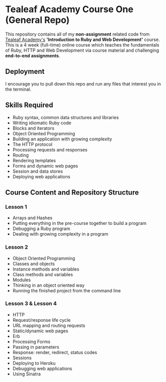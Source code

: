 # Tealeaf Academy Course One (General Repo)

This repository contains all of my **non-assignment** related code from [Tealeaf Academy's](http://www.gotealeaf.com) **'Introduction to Ruby and Web Development'** course. This is a 4 week (full-time) online course which teaches the fundamentals of Ruby, HTTP and Web Development via course material and challenging **end-to-end assignments**.

## Deployment

I encourage you to pull down this repo and run any files that interest you in the terminal.

## Skills Required

- Ruby syntax, common data structures and libraries
- Writing idiomatic Ruby code
- Blocks and iterators
- Object Oriented Programming
- Building an application with growing complexity
- The HTTP protocol
- Processing requests and responses
- Routing
- Rendering templates
- Forms and dynamic web pages
- Session and data stores
- Deploying web applications

## Course Content and Repository Structure

### Lesson 1

- Arrays and Hashes
- Putting everything in the pre-course together to build a program
- Debugging a Ruby program
- Dealing with growing complexity in a program

### Lesson 2

- Object Oriented Programming
- Classes and objects
- Instance methods and variables
- Class methods and variables
- Modules
- Thinking in an object oriented way
- Running the finished project from the command line

### Lesson 3 & Lesson 4

- HTTP
- Request/response life cycle
- URL mapping and routing requests
- Static/dynamic web pages
- Erb
- Processing Forms
- Passing in parameters
- Response: render, redirect, status codes
- Sessions
- Deploying to Heroku
- Debugging web applications
- Using Sinatra

